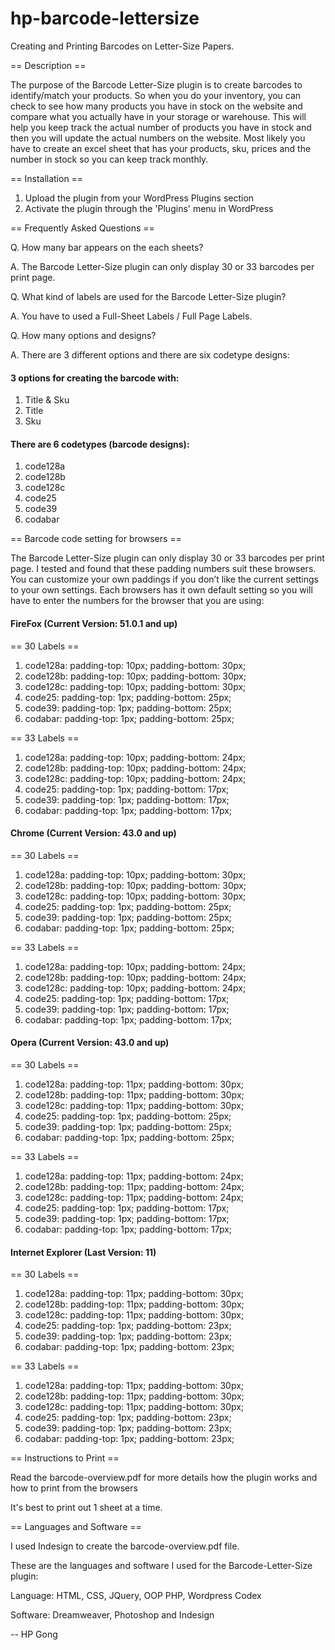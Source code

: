 # hp-barcode-lettersize

Creating and Printing Barcodes on Letter-Size Papers.

== Description ==

The purpose of the Barcode Letter-Size plugin is to create barcodes to identify/match your products. So when you do your 
inventory, you can check to see how many products you have in stock on the website and compare what you actually have in
your storage or warehouse. This will help you keep track the actual number of products you have in stock and then you will
update the actual numbers on the website. Most likely you have to create an excel sheet that has your products, sku, prices
and the number in stock so you can keep track monthly.

== Installation ==

1. Upload the plugin from your WordPress Plugins section
2. Activate the plugin through the 'Plugins' menu in WordPress

== Frequently Asked Questions == 

Q. How many bar appears on the each sheets?

A. The Barcode Letter-Size plugin can only display 30 or 33 barcodes per print page.

Q. What kind of labels are used for the Barcode Letter-Size plugin?

A. You have to used a Full-Sheet Labels / Full Page Labels.

Q. How many options and designs?

A. There are 3 different options and there are six codetype designs:

<h4>3 options for creating the barcode with:</h4>

1. Title & Sku
2. Title
3. Sku

<h4>There are 6 codetypes (barcode designs):</h4>

1. code128a
2. code128b
3. code128c
4. code25
5. code39
6. codabar

== Barcode code setting for browsers ==

The Barcode Letter-Size plugin can only display 30 or 33 barcodes per print page. I tested and found that these padding numbers 
suit these browsers. You can customize your own paddings if you don’t like the current settings to your own settings. Each 
browsers has it own default setting so you will have to enter the numbers for the browser that you are using:

<h4>FireFox (Current Version: 51.0.1 and up)</h4>

== 30 Labels ==

1. code128a: padding-top: 10px; padding-bottom: 30px;
2. code128b: padding-top: 10px; padding-bottom: 30px;
3. code128c: padding-top: 10px; padding-bottom: 30px;
4. code25: padding-top: 1px; padding-bottom: 25px;
5. code39: padding-top: 1px; padding-bottom: 25px;
6. codabar: padding-top: 1px; padding-bottom: 25px;

== 33 Labels ==

1. code128a: padding-top: 10px; padding-bottom: 24px;
2. code128b: padding-top: 10px; padding-bottom: 24px;
3. code128c: padding-top: 10px; padding-bottom: 24px;
4. code25: padding-top: 1px; padding-bottom: 17px;
5. code39: padding-top: 1px; padding-bottom: 17px;
6. codabar: padding-top: 1px; padding-bottom: 17px;

<h4>Chrome (Current Version: 43.0 and up)</h4>

== 30 Labels ==

1. code128a: padding-top: 10px; padding-bottom: 30px;
2. code128b: padding-top: 10px; padding-bottom: 30px;
3. code128c: padding-top: 10px; padding-bottom: 30px;
4. code25: padding-top: 1px; padding-bottom: 25px;
5. code39: padding-top: 1px; padding-bottom: 25px;
6. codabar: padding-top: 1px; padding-bottom: 25px;

== 33 Labels ==

1. code128a: padding-top: 10px; padding-bottom: 24px;
2. code128b: padding-top: 10px; padding-bottom: 24px;
3. code128c: padding-top: 10px; padding-bottom: 24px;
4. code25: padding-top: 1px; padding-bottom: 17px;
5. code39: padding-top: 1px; padding-bottom: 17px;
6. codabar: padding-top: 1px; padding-bottom: 17px;

<h4>Opera (Current Version: 43.0 and up)</h4>

== 30 Labels ==

1. code128a: padding-top: 11px; padding-bottom: 30px;
2. code128b: padding-top: 11px; padding-bottom: 30px;
3. code128c: padding-top: 11px; padding-bottom: 30px;
4. code25: padding-top: 1px; padding-bottom: 25px;
5. code39: padding-top: 1px; padding-bottom: 25px;
6. codabar: padding-top: 1px; padding-bottom: 25px;

== 33 Labels ==

1. code128a: padding-top: 11px; padding-bottom: 24px;
2. code128b: padding-top: 11px; padding-bottom: 24px;
3. code128c: padding-top: 11px; padding-bottom: 24px;
4. code25: padding-top: 1px; padding-bottom: 17px;
5. code39: padding-top: 1px; padding-bottom: 17px;
6. codabar: padding-top: 1px; padding-bottom: 17px;


<h4>Internet Explorer (Last Version: 11)</h4>

== 30 Labels ==

1. code128a: padding-top: 11px; padding-bottom: 30px;
2. code128b: padding-top: 11px; padding-bottom: 30px;
3. code128c: padding-top: 11px; padding-bottom: 30px;
4. code25: padding-top: 1px; padding-bottom: 23px;
5. code39: padding-top: 1px; padding-bottom: 23px;
6. codabar: padding-top: 1px; padding-bottom: 23px;

== 33 Labels ==

1. code128a: padding-top: 11px; padding-bottom: 30px;
2. code128b: padding-top: 11px; padding-bottom: 30px;
3. code128c: padding-top: 11px; padding-bottom: 30px;
4. code25: padding-top: 1px; padding-bottom: 23px;
5. code39: padding-top: 1px; padding-bottom: 23px;
6. codabar: padding-top: 1px; padding-bottom: 23px;

== Instructions to Print ==

Read the barcode-overview.pdf for more details how the plugin works and how to print from the browsers

It's best to print out 1 sheet at a time.

== Languages and Software ==

I used Indesign to create the barcode-overview.pdf file.

These are the languages and software I used for the Barcode-Letter-Size plugin:

Language: HTML, CSS, JQuery, OOP PHP, Wordpress Codex

Software: Dreamweaver, Photoshop and Indesign

-- HP Gong

